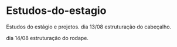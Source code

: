 # Estudos-do-estagio
Estudos do estágio e projetos.
dia 13/08
estruturação do cabeçalho.

 dia 14/08
estruturação do rodape.
